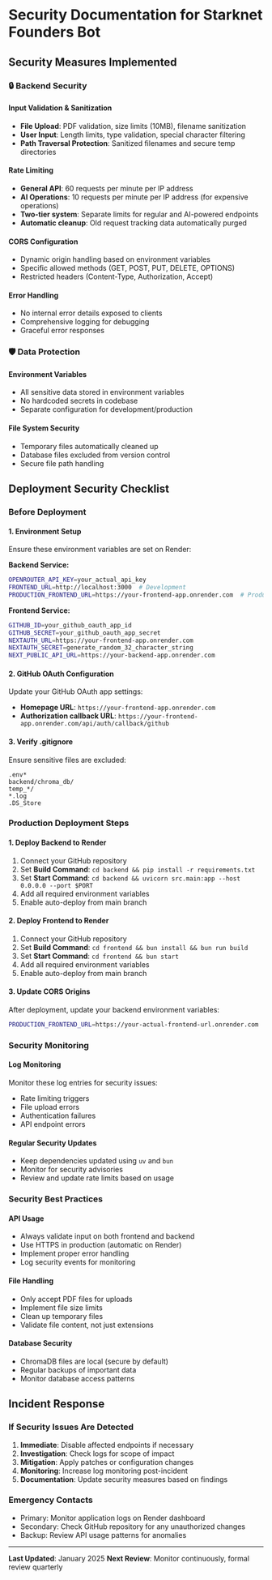 # Security Documentation for Starknet Founders Bot

## Security Measures Implemented

### 🔒 Backend Security

#### Input Validation & Sanitization
- **File Upload**: PDF validation, size limits (10MB), filename sanitization
- **User Input**: Length limits, type validation, special character filtering
- **Path Traversal Protection**: Sanitized filenames and secure temp directories

#### Rate Limiting
- **General API**: 60 requests per minute per IP address
- **AI Operations**: 10 requests per minute per IP address (for expensive operations)
- **Two-tier system**: Separate limits for regular and AI-powered endpoints
- **Automatic cleanup**: Old request tracking data automatically purged

#### CORS Configuration
- Dynamic origin handling based on environment variables
- Specific allowed methods (GET, POST, PUT, DELETE, OPTIONS)
- Restricted headers (Content-Type, Authorization, Accept)

#### Error Handling
- No internal error details exposed to clients
- Comprehensive logging for debugging
- Graceful error responses

### 🛡️ Data Protection

#### Environment Variables
- All sensitive data stored in environment variables
- No hardcoded secrets in codebase
- Separate configuration for development/production

#### File System Security
- Temporary files automatically cleaned up
- Database files excluded from version control
- Secure file path handling

## Deployment Security Checklist

### Before Deployment

#### 1. Environment Setup
Ensure these environment variables are set on Render:

**Backend Service:**
```bash
OPENROUTER_API_KEY=your_actual_api_key
FRONTEND_URL=http://localhost:3000  # Development
PRODUCTION_FRONTEND_URL=https://your-frontend-app.onrender.com  # Production
```

**Frontend Service:**
```bash
GITHUB_ID=your_github_oauth_app_id
GITHUB_SECRET=your_github_oauth_app_secret
NEXTAUTH_URL=https://your-frontend-app.onrender.com
NEXTAUTH_SECRET=generate_random_32_character_string
NEXT_PUBLIC_API_URL=https://your-backend-app.onrender.com
```

#### 2. GitHub OAuth Configuration
Update your GitHub OAuth app settings:
- **Homepage URL**: `https://your-frontend-app.onrender.com`
- **Authorization callback URL**: `https://your-frontend-app.onrender.com/api/auth/callback/github`

#### 3. Verify .gitignore
Ensure sensitive files are excluded:
```
.env*
backend/chroma_db/
temp_*/
*.log
.DS_Store
```

### Production Deployment Steps

#### 1. Deploy Backend to Render
1. Connect your GitHub repository
2. Set **Build Command**: `cd backend && pip install -r requirements.txt`
3. Set **Start Command**: `cd backend && uvicorn src.main:app --host 0.0.0.0 --port $PORT`
4. Add all required environment variables
5. Enable auto-deploy from main branch

#### 2. Deploy Frontend to Render
1. Connect your GitHub repository
2. Set **Build Command**: `cd frontend && bun install && bun run build`
3. Set **Start Command**: `cd frontend && bun start`
4. Add all required environment variables
5. Enable auto-deploy from main branch

#### 3. Update CORS Origins
After deployment, update your backend environment variables:
```bash
PRODUCTION_FRONTEND_URL=https://your-actual-frontend-url.onrender.com
```

### Security Monitoring

#### Log Monitoring
Monitor these log entries for security issues:
- Rate limiting triggers
- File upload errors
- Authentication failures
- API endpoint errors

#### Regular Security Updates
- Keep dependencies updated using `uv` and `bun`
- Monitor for security advisories
- Review and update rate limits based on usage

### Security Best Practices

#### API Usage
- Always validate input on both frontend and backend
- Use HTTPS in production (automatic on Render)
- Implement proper error handling
- Log security events for monitoring

#### File Handling
- Only accept PDF files for uploads
- Implement file size limits
- Clean up temporary files
- Validate file content, not just extensions

#### Database Security
- ChromaDB files are local (secure by default)
- Regular backups of important data
- Monitor database access patterns

## Incident Response

### If Security Issues Are Detected
1. **Immediate**: Disable affected endpoints if necessary
2. **Investigation**: Check logs for scope of impact
3. **Mitigation**: Apply patches or configuration changes
4. **Monitoring**: Increase log monitoring post-incident
5. **Documentation**: Update security measures based on findings

### Emergency Contacts
- Primary: Monitor application logs on Render dashboard
- Secondary: Check GitHub repository for any unauthorized changes
- Backup: Review API usage patterns for anomalies

---

**Last Updated**: January 2025
**Next Review**: Monitor continuously, formal review quarterly 